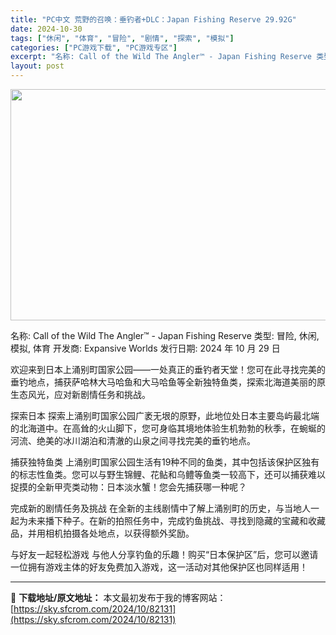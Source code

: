 ```yaml
---
title: "PC中文 荒野的召唤：垂钓者+DLC：Japan Fishing Reserve 29.92G"
date: 2024-10-30
tags: ["休闲", "体育", "冒险", "剧情", "探索", "模拟"]
categories: ["PC游戏下载", "PC游戏专区"]
excerpt: "名称: Call of the Wild The Angler™ - Japan Fishing Reserve 类型: 冒险, 休闲, 模拟, 体育 开发商: Expansive Worlds 发行日期: 2024 年 10 月 29 日 欢迎来到日本上涌别町国家公园——一处真正的垂钓者天堂！您可&hellip;"
layout: post
---
```


<img class="aligncenter size-full wp-image-82132" src="https://sky.sfcrom.com/wp-content/uploads/2024/10/202410300843229.webp" alt="" width="660" height="370" />

名称: Call of the Wild The Angler™ - Japan Fishing Reserve
类型: 冒险, 休闲, 模拟, 体育
开发商: Expansive Worlds
发行日期: 2024 年 10 月 29 日

欢迎来到日本上涌别町国家公园——一处真正的垂钓者天堂！您可在此寻找完美的垂钓地点，捕获萨哈林大马哈鱼和大马哈鱼等全新独特鱼类，探索北海道美丽的原生态风光，应对新剧情任务和挑战。

探索日本
探索上涌别町国家公园广袤无垠的原野，此地位处日本主要岛屿最北端的北海道中。在高耸的火山脚下，您可身临其境地体验生机勃勃的秋季，在蜿蜒的河流、绝美的冰川湖泊和清澈的山泉之间寻找完美的垂钓地点。

捕获独特鱼类
上涌别町国家公园生活有19种不同的鱼类，其中包括该保护区独有的标志性鱼类。您可以与野生锦鲤、花鲇和乌鳢等鱼类一较高下，还可以捕获难以捉摸的全新甲壳类动物：日本淡水蟹！您会先捕获哪一种呢？

完成新的剧情任务及挑战
在全新的主线剧情中了解上涌别町的历史，与当地人一起为未来播下种子。在新的拍照任务中，完成钓鱼挑战、寻找到隐藏的宝藏和收藏品，并用相机拍摄各处地点，以获得额外奖励。

与好友一起轻松游戏
与他人分享钓鱼的乐趣！购买“日本保护区”后，您可以邀请一位拥有游戏主体的好友免费加入游戏，这一活动对其他保护区也同样适用！

---
📖 **下载地址/原文地址：** 本文最初发布于我的博客网站：[https://sky.sfcrom.com/2024/10/82131](https://sky.sfcrom.com/2024/10/82131)
